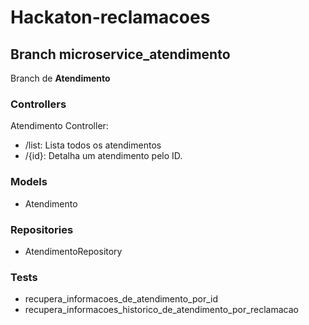 # Hackaton-reclamacoes

## Branch microservice_atendimento
Branch de <b>Atendimento</b>

### Controllers
Atendimento Controller:
* /list: Lista todos os atendimentos
* /{id}: Detalha um atendimento pelo ID.

### Models
* Atendimento

### Repositories
* AtendimentoRepository

### Tests
* recupera_informacoes_de_atendimento_por_id
* recupera_informacoes_historico_de_atendimento_por_reclamacao
